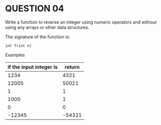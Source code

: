 # QUESTION 04

Write a function to reverse an integer using numeric operators and without using any arrays or other data structures.

The signature of the function is:

`int f(int n)`

Examples

| if the input integer is | return |
| ----------------------- | ------ |
| 1234                    | 4321   |
| 12005                   | 50021  |
| 1                       | 1      |
| 1000                    | 1      |
| 0                       | 0      |
| -12345                  | -54321 |
